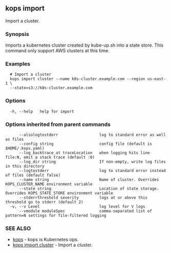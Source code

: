 
<!--- This file is automatically generated by make gen-cli-docs; changes should be made in the go CLI command code (under cmd/kops) -->

## kops import

Import a cluster.

### Synopsis

Imports a kubernetes cluster created by kube-up.sh into a state store.  This command only support AWS clusters at this time.

### Examples

```
  # Import a cluster
  kops import cluster --name k8s-cluster.example.com --region us-east-1 \
  --state=s3://k8s-cluster.example.com
```

### Options

```
  -h, --help   help for import
```

### Options inherited from parent commands

```
      --alsologtostderr                  log to standard error as well as files
      --config string                    config file (default is $HOME/.kops.yaml)
      --log_backtrace_at traceLocation   when logging hits line file:N, emit a stack trace (default :0)
      --log_dir string                   If non-empty, write log files in this directory
      --logtostderr                      log to standard error instead of files (default false)
      --name string                      Name of cluster. Overrides KOPS_CLUSTER_NAME environment variable
      --state string                     Location of state storage. Overrides KOPS_STATE_STORE environment variable
      --stderrthreshold severity         logs at or above this threshold go to stderr (default 2)
  -v, --v Level                          log level for V logs
      --vmodule moduleSpec               comma-separated list of pattern=N settings for file-filtered logging
```

### SEE ALSO

* [kops](kops.md)	 - kops is Kubernetes ops.
* [kops import cluster](kops_import_cluster.md)	 - Import a cluster.

